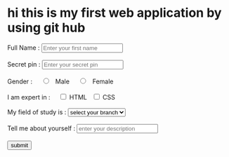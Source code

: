 <html>
     <head>
          <title>anil46.github.io</title>
    </head>
    <body> 
	    <h1>hi this is my first web application by using git hub</h1>
	    <label>Full Name : </label>
	           <input type="text" name  name="fname" id="name" placeholder="Enter your first name">
	    <br><br>
	    <label>Secret pin : </label>
	    <input type="number" name="spin" id="4digitpin" placeholder="Enter your secret pin">
	    <br><br>
	    <label>Gender : </label>
	    &nbsp;&nbsp;&nbsp;
	    <input type="radio" name="gender" id="male">
	    &nbsp;
	    <span id="male">Male</span>
	     &nbsp;&nbsp;&nbsp;
	    <input type="radio" name="gender" id="female">
	    &nbsp;
	    <span id="Female">Female</span>
	    <br><br>
		    <label>I am expert in : </label>
		     &nbsp;&nbsp;&nbsp;
		    <input type="checkbox" name="lang" id="HTML">
	    <span id="HTML">HTML</SPAN>
	     &nbsp;
	     <input type="checkbox" name="lang" id="CSS">
	    <span id="CSS">CSS</Span>
	    <br><br>
	    <label>My field of study is : </label>
	    <select class="branch">
		    <option>select your branch</option>
		    <option>java</option>
		    <option>python</option>
		    <option>html</option>
	    </select>
	    <br><br>
            <label>Tell me about yourself : </label>
	    <input type="text" name="description" id="description" placeholder="enter your description">
	    <br><br>
	    <input type="submit" value="submit" name="submit" id="submit">
            
	

